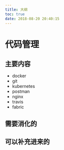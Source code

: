 ```yaml
---
title: 大纲
toc: true
date: 2018-08-20 20:40:15
---
```

# 代码管理


## 主要内容

- docker
- git
- kubernetes
- postman
- nginx
- travis
- fabric


## 需要消化的





## 可以补充进来的
